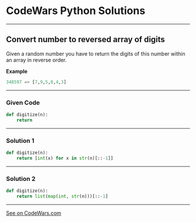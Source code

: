 # CodeWars Python Solutions

---

## Convert number to reversed array of digits

Given a random number you have to return the digits of this number within an array in reverse order.



**Example**

```python
348597 => [7,9,5,8,4,3]
```

---

### Given Code


```python
def digitize(n):
    return
```

---

### Solution 1


```python
def digitize(n):
    return [int(x) for x in str(n)[::-1]]
```


---

### Solution 2


```python
def digitize(n):
    return list(map(int, str(n)))[::-1]
```

---


[See on CodeWars.com](https://www.codewars.com/kata/5583090cbe83f4fd8c000051)
